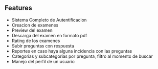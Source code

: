 ## Features
* Sistema Completo de Autentificacion
* Creacion de examenes
* Preview del examen
* Descarga del examen en formato pdf
* Rating de los examenes
* Subir preguntas con respuesta
* Reportes en caso haya alguna incidencia con las preguntas
* Categorias y subcategorias por pregunta, filtro al momento de buscar
* Manejo del perfil de un usuario
